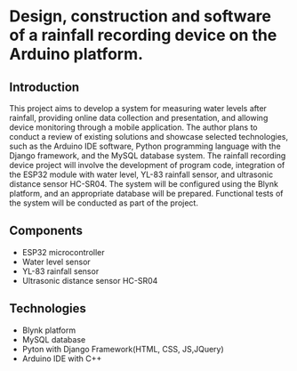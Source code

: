 # Design, construction and software of a rainfall recording device on the Arduino platform.

## Introduction

This project aims to develop a system for measuring water levels after rainfall, providing online data collection and presentation, and allowing device monitoring through a mobile application. The author plans to conduct a review of existing solutions and showcase selected technologies, such as the Arduino IDE software, Python programming language with the Django framework, and the MySQL database system. The rainfall recording device project will involve the development of program code, integration of the ESP32 module with water level, YL-83 rainfall sensor, and ultrasonic distance sensor HC-SR04. The system will be configured using the Blynk platform, and an appropriate database will be prepared. Functional tests of the system will be conducted as part of the project.

## Components

- ESP32 microcontroller
- Water level sensor
- YL-83 rainfall sensor
- Ultrasonic distance sensor HC-SR04

## Technologies

- Blynk platform
- MySQL database
- Pyton with Django Framework(HTML, CSS, JS,JQuery)
- Arduino IDE with C++


